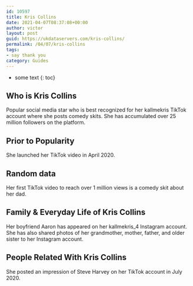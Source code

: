 ```yaml
---
id: 10597
title: Kris Collins
date: 2021-04-07T08:37:08+00:00
author: victor
layout: post
guid: https://ukdataservers.com/kris-collins/
permalink: /04/07/kris-collins
tags:
- say thank you
category: Guides
---
```


* some text
{: toc}


## Who is Kris Collins



Popular social media star who is best recognized for her kallmekris TikTok account where she posts comedy skits. She has accumulated over 25 million followers on the platform. 

                
                
                
## Prior to Popularity



She launched her TikTok video in April 2020. 

                
                
                
## Random data



Her first TikTok video to reach over 1 million views is a comedy skit about her dad. 

                
                
                
## Family & Everyday Life of Kris Collins



Her boyfriend Aaron has appeared on her kallmekris_4 Instagram account. She has also shared photos of her grandmother, mother, father, and older sister to her Instagram account.

                
                
                
## People Related With Kris Collins



She posted an impression of Steve Harvey on her TikTok account in July 2020. 

                
              
            
          
          
          